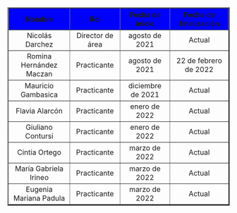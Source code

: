 <table border="2" width=100% style="text-align:center;">
<tr style="background-color:#0000FF;">
<th>Nombre</th><th>Rol</th><th>Fecha de inicio</th><th>Fecha de finalización</th>
</tr>
<tr>
<td>Nicolás Darchez</td><td>Director de área</td><td>agosto de 2021</td><td>Actual</td>
</tr>
<tr>
<td>Romina Hernández Maczan</td><td>Practicante</td><td>agosto de 2021</td><td>22 de febrero de 2022</td>
</tr>
  <tr>
<td>Mauricio Gambasica</td><td>Practicante</td><td>diciembre de 2021</td><td>Actual</td>
</tr>
  <td>Flavia Alarcón</td><td>Practicante</td><td>enero de 2022</td><td>Actual</td>
</tr>
</tr>
  <td>Giuliano Contursi</td><td>Practicante</td><td>enero de 2022</td><td>Actual</td>
</tr>
</tr>
  <td>Cintia Ortego</td><td>Practicante</td><td>marzo de 2022</td><td>Actual</td>
</tr>
</tr>
  <td>María Gabriela Irineo</td><td>Practicante</td><td>marzo de 2022</td><td>Actual</td>
</tr>
</tr>
  <td>Eugenia Mariana Padula</td><td>Practicante</td><td>marzo de 2022</td><td>Actual</td>
</tr>
</table>
